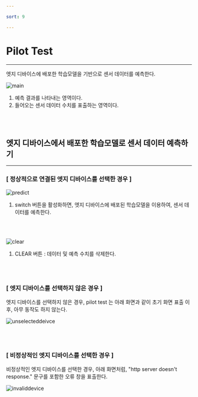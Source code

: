 ```yaml
---

sort: 9

---
```




# Pilot Test

---

엣지 디바이스에 배포한 학습모델을 기반으로 센서 데이터를 예측한다.<br/>

![main](images/9.1.main.png)

1. 예측 결과를 나타내는 영역이다.
2. 들어오는 센서 데이터 수치를 표출하는 영역이다.

<br/><br/>

## 엣지 디바이스에서 배포한 학습모델로 센서 데이터 예측하기

---

### [ 정상적으로 연결된 엣지 디바이스를 선택한 경우 ]

![predict](images/9.2.predict.png)
1. switch 버튼을 활성화하면, 엣지 디바이스에 배포된 학습모델을 이용하여, 센서 데이터를 예측한다.

<br/><br/>

![clear](images/9.3.clear.png)
1. CLEAR 버튼 : 데이터 및 예측 수치를 삭제한다.

<br/><br/>

### [ 엣지 디바이스를 선택하지 않은 경우 ]

엣지 디바이스를 선택하지 않은 경우, pilot test 는 아래 화면과 같이 초기 화면 표출 이후, 아무 동작도 하지 않는다.<br/>

![unselecteddeivce](images/9.4.unselecteddeivce.png)

<br/><br/>

### [ 비정상적인 엣지 디바이스를 선택한 경우 ]

비정상적인 엣지 디바이스를 선택한 경우, 아래 화면처럼, "http server doesn't response." 문구를 포함한 오류 창을 표출한다. <br/>

![invaliddevice](images/9.5.invaliddevice.png)